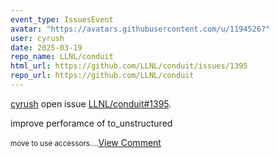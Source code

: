 ```yaml
---
event_type: IssuesEvent
avatar: "https://avatars.githubusercontent.com/u/1194526?"
user: cyrush
date: 2025-03-19
repo_name: LLNL/conduit
html_url: https://github.com/LLNL/conduit/issues/1395
repo_url: https://github.com/LLNL/conduit
---
```


<a href='https://github.com/cyrush' target='_blank'>cyrush</a> open issue <a href='https://github.com/LLNL/conduit/issues/1395' target='_blank'>LLNL/conduit#1395</a>.

<p>improve perforamce of to_unstructured</p><small>move to use accessors....</small><a href='https://github.com/LLNL/conduit/issues/1395' target='_blank'>View Comment</a>